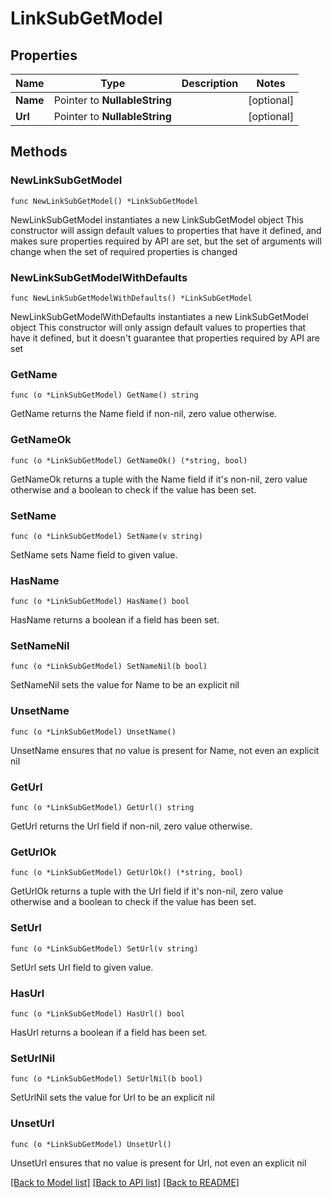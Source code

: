 # LinkSubGetModel

## Properties

Name | Type | Description | Notes
------------ | ------------- | ------------- | -------------
**Name** | Pointer to **NullableString** |  | [optional] 
**Url** | Pointer to **NullableString** |  | [optional] 

## Methods

### NewLinkSubGetModel

`func NewLinkSubGetModel() *LinkSubGetModel`

NewLinkSubGetModel instantiates a new LinkSubGetModel object
This constructor will assign default values to properties that have it defined,
and makes sure properties required by API are set, but the set of arguments
will change when the set of required properties is changed

### NewLinkSubGetModelWithDefaults

`func NewLinkSubGetModelWithDefaults() *LinkSubGetModel`

NewLinkSubGetModelWithDefaults instantiates a new LinkSubGetModel object
This constructor will only assign default values to properties that have it defined,
but it doesn't guarantee that properties required by API are set

### GetName

`func (o *LinkSubGetModel) GetName() string`

GetName returns the Name field if non-nil, zero value otherwise.

### GetNameOk

`func (o *LinkSubGetModel) GetNameOk() (*string, bool)`

GetNameOk returns a tuple with the Name field if it's non-nil, zero value otherwise
and a boolean to check if the value has been set.

### SetName

`func (o *LinkSubGetModel) SetName(v string)`

SetName sets Name field to given value.

### HasName

`func (o *LinkSubGetModel) HasName() bool`

HasName returns a boolean if a field has been set.

### SetNameNil

`func (o *LinkSubGetModel) SetNameNil(b bool)`

 SetNameNil sets the value for Name to be an explicit nil

### UnsetName
`func (o *LinkSubGetModel) UnsetName()`

UnsetName ensures that no value is present for Name, not even an explicit nil
### GetUrl

`func (o *LinkSubGetModel) GetUrl() string`

GetUrl returns the Url field if non-nil, zero value otherwise.

### GetUrlOk

`func (o *LinkSubGetModel) GetUrlOk() (*string, bool)`

GetUrlOk returns a tuple with the Url field if it's non-nil, zero value otherwise
and a boolean to check if the value has been set.

### SetUrl

`func (o *LinkSubGetModel) SetUrl(v string)`

SetUrl sets Url field to given value.

### HasUrl

`func (o *LinkSubGetModel) HasUrl() bool`

HasUrl returns a boolean if a field has been set.

### SetUrlNil

`func (o *LinkSubGetModel) SetUrlNil(b bool)`

 SetUrlNil sets the value for Url to be an explicit nil

### UnsetUrl
`func (o *LinkSubGetModel) UnsetUrl()`

UnsetUrl ensures that no value is present for Url, not even an explicit nil

[[Back to Model list]](../README.md#documentation-for-models) [[Back to API list]](../README.md#documentation-for-api-endpoints) [[Back to README]](../README.md)


